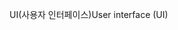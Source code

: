 <span data-ttu-id="5bafb-101">UI(사용자 인터페이스)</span><span class="sxs-lookup"><span data-stu-id="5bafb-101">User interface (UI)</span></span>
